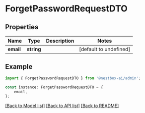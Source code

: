 # ForgetPasswordRequestDTO


## Properties

Name | Type | Description | Notes
------------ | ------------- | ------------- | -------------
**email** | **string** |  | [default to undefined]

## Example

```typescript
import { ForgetPasswordRequestDTO } from '@nestbox-ai/admin';

const instance: ForgetPasswordRequestDTO = {
    email,
};
```

[[Back to Model list]](../README.md#documentation-for-models) [[Back to API list]](../README.md#documentation-for-api-endpoints) [[Back to README]](../README.md)
